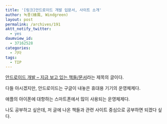 ```yaml
---
title: '[링크]안드로이드 개발 입문서, 사이트 소개'
author: 녹풍(綠風, Windgreen)
layout: post
permalink: /archives/191
aktt_notify_twitter:
  - yes
daumview_id:
  - 37162528
categories:
  - 기타
tags:
  - TIP
---
```

<a href="http://blog.1day1.org/396" target="_blank">안드로이드 개발 &#8211; 지금 보고 있는 책들/문서</a>라는 제목의 글이다.

다들 아시겠지만, 안드로이드는 구글이 내놓은 휴대용 기기의 운영체제다.

애플의 아이폰에 대항하는 스마트폰에서 많이 사용되는 운영체제다.

나도 공부하고 싶은데, 저 글에 나온 책들과 관련 사이트 중심으로 공부하면 되겠다 싶다.